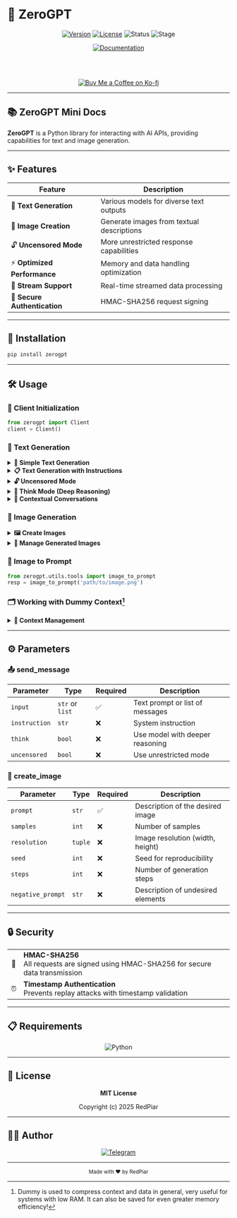 # 🤖 ZeroGPT

<div align="center">

[![Version](https://img.shields.io/badge/version-1.3.0-blue.svg?style=for-the-badge)](https://github.com/username/project/releases)
[![License](https://img.shields.io/badge/license-MIT-green.svg?style=for-the-badge)](LICENSE)
![Status](https://img.shields.io/badge/status-active-success.svg?style=for-the-badge)
![Stage](https://img.shields.io/badge/stage-alpha-red.svg?style=for-the-badge)

<a href="https://red-3.gitbook.io/zerogpt/">
  <img src="https://img.shields.io/badge/docs-ZeroGPT-blue?style=for-the-badge&logo=gitbook" alt="Documentation">
</a>

<br><br>

<a href="https://ko-fi.com/redpiar" target="_blank">
  <img src="https://ko-fi.com/img/githubbutton_sm.svg" alt="Buy Me a Coffee on Ko-fi" />
</a>

</div>

---

## 📚 ZeroGPT Mini Docs

**ZeroGPT** is a Python library for interacting with AI APIs, providing capabilities for text and image generation.

---

## ✨ Features

<div align="center">

| Feature | Description |
|---------|-------------|
| 💬 **Text Generation** | Various models for diverse text outputs |
| 🎨 **Image Creation** | Generate images from textual descriptions |
| 🔓 **Uncensored Mode** | More unrestricted response capabilities |
| ⚡ **Optimized Performance** | Memory and data handling optimization |
| 📡 **Stream Support** | Real-time streamed data processing |
| 🔐 **Secure Authentication** | HMAC-SHA256 request signing |

</div>

---

## 🚀 Installation

```bash
pip install zerogpt
```

---

## 🛠️ Usage

### 🔧 Client Initialization

```python
from zerogpt import Client
client = Client()
```

### 💬 Text Generation

<details>
<summary><b>📝 Simple Text Generation</b></summary>

```python
# Simple request
response = client.send_message("Hi, how are you?")
```

</details>

<details>
<summary><b>📋 Text Generation with Instructions</b></summary>

```python
# Request with instruction
response = client.send_message(
    "Tell me about space",
    instruction="You are an astronomy expert"
)
```

</details>

<details>
<summary><b>🔓 Uncensored Mode</b></summary>

```python
# Using "uncensored" mode
response = client.send_message(
    "Explain a complex topic",
    uncensored=True
)
```

</details>

<details>
<summary><b>🧠 Think Mode (Deep Reasoning)</b></summary>

```python
# Using "think" mode (deeper reasoning)
response = client.send_message(
    "Solve a difficult math problem",
    think=True
)
```

</details>

<details>
<summary><b>💭 Contextual Conversations</b></summary>

```python
# With context
messages=[
    {"role": "user", "content": "Hi"},
    {"role": "assistant", "content": "Hello!"}
]
response = client.send_message(
    messages,
    think=True
)
```

</details>

### 🎨 Image Generation

<details>
<summary><b>🖼️ Create Images</b></summary>

```python
# Create image
result = client.create_image(
    prompt="anime neko girl",
    samples=1,
    resolution=(768, 512),
    seed=-1,
    steps=50
)
```

</details>

<details>
<summary><b>💾 Manage Generated Images</b></summary>

```python
# Get generated image
image = client.get_image(result['data']['request_id'])

# Save image
image.download(['path/to/save/image.png'])

# View image
image.open()
```

</details>

### 🔄 Image to Prompt

```python
from zerogpt.utils.tools import image_to_prompt
resp = image_to_prompt('path/to/image.png')
```

### 🗂️ Working with Dummy Context[^1]

<details>
<summary><b>💾 Context Management</b></summary>

```python
from zerogpt.utils.prompt import Dummy

# Create context
dummy = Dummy()
dummy.create(messages=[
    {"role": "user", "content": "Hi"},
    {"role": "assistant", "content": "Hello!"}
])

# Also possible for image generation
dummy = Dummy()
dummy.create(prompt='neko girl', steps=100)

# Save context
dummy.save("context.bin")

# Load context
dummy.load("context.bin")

# Use instead of messages:
# client.send_message(dummy)
# or
# client.create_image(dummy)
```

</details>

---

## ⚙️ Parameters

### 📤 send_message

| Parameter | Type | Required | Description |
|-----------|------|----------|-------------|
| `input` | `str` or `list` | ✅ | Text prompt or list of messages |
| `instruction` | `str` | ❌ | System instruction |
| `think` | `bool` | ❌ | Use model with deeper reasoning |
| `uncensored` | `bool` | ❌ | Use unrestricted mode |

### 🎨 create_image

| Parameter | Type | Required | Description |
|-----------|------|----------|-------------|
| `prompt` | `str` | ✅ | Description of the desired image |
| `samples` | `int` | ❌ | Number of samples |
| `resolution` | `tuple` | ❌ | Image resolution (width, height) |
| `seed` | `int` | ❌ | Seed for reproducibility |
| `steps` | `int` | ❌ | Number of generation steps |
| `negative_prompt` | `str` | ❌ | Description of undesired elements |

---

## 🔒 Security

<div align="center">
<table>
<tr>
<td align="center">🔐</td>
<td><b>HMAC-SHA256</b><br>All requests are signed using HMAC-SHA256 for secure data transmission</td>
</tr>
<tr>
<td align="center">⏰</td>
<td><b>Timestamp Authentication</b><br>Prevents replay attacks with timestamp validation</td>
</tr>
</table>
</div>

---

## 📋 Requirements

<div align="center">

![Python](https://img.shields.io/badge/Python-3.8+-blue?style=for-the-badge&logo=python&logoColor=white)

</div>

---

## 📄 License

<div align="center">

**MIT License**

Copyright (c) 2025 RedPiar

</div>

---

## 👨‍💻 Author

<div align="center">

[![Telegram](https://img.shields.io/badge/Telegram-RedPiar-blue?style=for-the-badge&logo=telegram)](https://t.me/RedPiar)

</div>

---

<div align="center">
<sub>Made with ❤️ by RedPiar</sub>
</div>

[^1]: Dummy is used to compress context and data in general, very useful for systems with low RAM. It can also be saved for even greater memory efficiency!
